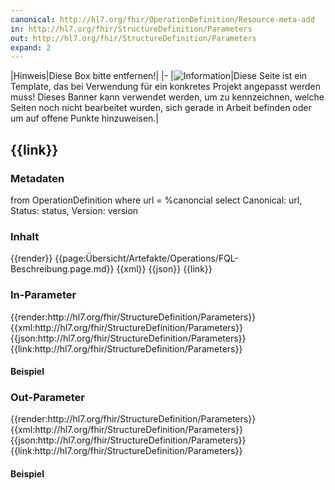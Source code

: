 ```yaml
---
canonical: http://hl7.org/fhir/OperationDefinition/Resource-meta-add
in: http://hl7.org/fhir/StructureDefinition/Parameters
out: http://hl7.org/fhir/StructureDefinition/Parameters
expand: 2
---
```

|Hinweis|Diese Box bitte entfernen!|
|-
|![Information](https://wiki.hl7.de/images/thumb/Under_construction_icon-blue.svg/100px-Under_construction_icon-blue.svg.png)|Diese Seite ist ein Template, das bei Verwendung für ein konkretes Projekt angepasst werden muss! Dieses Banner kann verwendet werden, um zu kennzeichnen, welche Seiten noch nicht bearbeitet wurden, sich gerade in Arbeit befinden oder um auf offene Punkte hinzuweisen.|

## {{link}}

### Metadaten

<fql output="transpose" headers="true">
from
	OperationDefinition
where
	url = %canoncial
select
	Canonical: url, Status: status, Version: version
</fql>



### Inhalt

<tabs>
  <tab title="Darstellung">{{render}}</tab>
  <tab title="Beschreibung"> 
    {{page:Übersicht/Artefakte/Operations/FQL-Beschreibung.page.md}}
  </tab>
  <tab title="XML">{{xml}}</tab>
  <tab title="JSON">{{json}}</tab>
  <tab title="Link">{{link}}</tab>
</tabs>


### In-Parameter

<!-- hier die Canoncical des jeweils definierten Parameter-Profils einfügen-->
<tabs>
  <tab title="Darstellung">{{render:http://hl7.org/fhir/StructureDefinition/Parameters}}</tab>
  <tab title="XML">{{xml:http://hl7.org/fhir/StructureDefinition/Parameters}}</tab>
  <tab title="JSON">{{json:http://hl7.org/fhir/StructureDefinition/Parameters}}</tab>
  <tab title="Link">{{link:http://hl7.org/fhir/StructureDefinition/Parameters}}</tab>
</tabs>

#### Beispiel
<!-- Hier Pagelink zu Beispielen einfügen-->


### Out-Parameter
<!-- hier die Canoncical des jeweils definierten Parameter-Profils einfügen-->
<tabs>
  <tab title="Darstellung">{{render:http://hl7.org/fhir/StructureDefinition/Parameters}}</tab>
  <tab title="XML">{{xml:http://hl7.org/fhir/StructureDefinition/Parameters}}</tab>
  <tab title="JSON">{{json:http://hl7.org/fhir/StructureDefinition/Parameters}}</tab>
  <tab title="Link">{{link:http://hl7.org/fhir/StructureDefinition/Parameters}}</tab>
</tabs>

#### Beispiel
<!-- Hier Pagelink zu Beispielen einfügen-->
